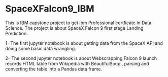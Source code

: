 # SpaceXFalcon9_IBM
This is  IBM  capstone project to get ibm  Professional certficate in Data Science.
The project is about  SpaceX Falcon 9 first stage Landing Prediction.

1- The first jupyter notebook is about getting data from the SpaceX API and doing some basic data wrangling.

2- The second jupyter notebook is about Webscrapping  Falcon 9 launch records HTML table from Wikipedia with  BeautifulSoup , parsing and converting the table 
    into a Pandas data frame.


